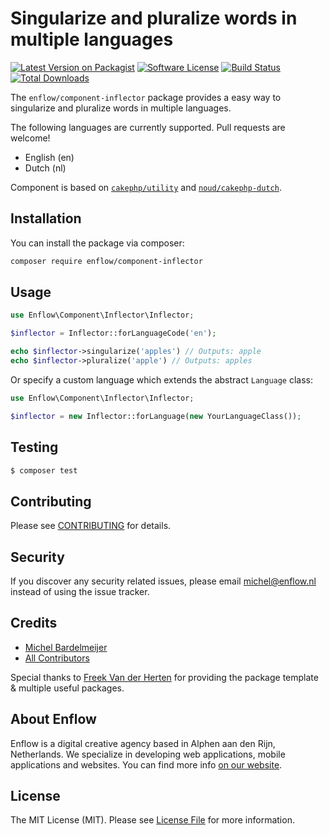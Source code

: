 # Singularize and pluralize words in multiple languages

[![Latest Version on Packagist](https://img.shields.io/packagist/v/enflow/component-inflector.svg?style=flat-square)](https://packagist.org/packages/enflow/component-inflector)
[![Software License](https://img.shields.io/badge/license-MIT-brightgreen.svg?style=flat-square)](LICENSE.md)
[![Build Status](https://img.shields.io/travis/enflow-nl/component-inflector/master.svg?style=flat-square)](https://travis-ci.org/spatie/component-inflector)
[![Total Downloads](https://img.shields.io/packagist/dt/enflow/component-inflector.svg?style=flat-square)](https://packagist.org/packages/enflow/component-inflector)

The `enflow/component-inflector` package provides a easy way to singularize and pluralize words in multiple languages.   
   
The following languages are currently supported. Pull requests are welcome!
- English (en)
- Dutch (nl)
  
Component is based on [`cakephp/utility`](https://github.com/cakephp/utility) and [`noud/cakephp-dutch`](https://github.com/noud/cakephp-dutch).

## Installation
You can install the package via composer:

``` bash
composer require enflow/component-inflector
```

## Usage
``` php
use Enflow\Component\Inflector\Inflector;

$inflector = Inflector::forLanguageCode('en');

echo $inflector->singularize('apples') // Outputs: apple
echo $inflector->pluralize('apple') // Outputs: apples
```

Or specify a custom language which extends the abstract `Language` class:
``` php
use Enflow\Component\Inflector\Inflector;

$inflector = new Inflector::forLanguage(new YourLanguageClass());
``` 

## Testing
``` bash
$ composer test
```

## Contributing
Please see [CONTRIBUTING](CONTRIBUTING.md) for details.

## Security
If you discover any security related issues, please email michel@enflow.nl instead of using the issue tracker.

## Credits
- [Michel Bardelmeijer](https://github.com/mbardelmeijer)
- [All Contributors](../../contributors)
   
Special thanks to [Freek Van der Herten](https://github.com/freekmurze) for providing the package template & multiple useful packages.

## About Enflow
Enflow is a digital creative agency based in Alphen aan den Rijn, Netherlands. We specialize in developing web applications, mobile applications and websites. You can find more info [on our website](https://enflow.nl/en).

## License
The MIT License (MIT). Please see [License File](LICENSE.md) for more information.
